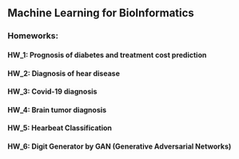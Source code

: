 ## Machine Learning for BioInformatics

### Homeworks:
#### HW_1: Prognosis of diabetes and treatment cost prediction
#### HW_2: Diagnosis of hear disease
#### HW_3: Covid-19 diagnosis
#### HW_4: Brain tumor diagnosis
#### HW_5: Hearbeat Classification
#### HW_6: Digit Generator by GAN (Generative Adversarial Networks)

